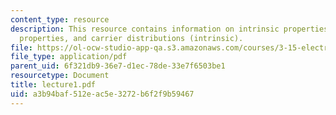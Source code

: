```yaml
---
content_type: resource
description: This resource contains information on intrinsic properties, extrinsic
  properties, and carrier distributions (intrinsic).
file: https://ol-ocw-studio-app-qa.s3.amazonaws.com/courses/3-15-electrical-optical-magnetic-materials-and-devices-fall-2006/a3b94baf512eac5e3272b6f2f9b59467_lecture1.pdf
file_type: application/pdf
parent_uid: 6f321db9-36e7-d1ec-78de-33e7f6503be1
resourcetype: Document
title: lecture1.pdf
uid: a3b94baf-512e-ac5e-3272-b6f2f9b59467
---
```

